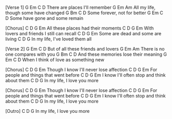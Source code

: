 [Verse 1]
G           Em         C           D
There are places I'll remember
G          Em       Am
All my life, though some have changed
G      Bm        C          D
Some forever, not for better
G         Em       C        D
Some have gone and some remain

[Chorus]
C       D       G        Em
All these places had their moments
C         D         G        Em
With lovers and friends I still can recall
C         D       G        Em
Some are dead and some are living
C       D       G
In my life, I've loved them all

[Verse 2]
G          Em          C           D
But of all these friends and lovers
G          Em          Am
There is no one compares with you
G         Bm       C          D
And these memories lose their meaning
G           Em       C         D
When I think of love as something new

[Chorus]
C       D       G        Em
Though I know I'll never lose affection
C         D         G        Em
For people and things that went before
C         D       G        Em
I know I'll often stop and think about them
C       D       G
In my life, I love you more

[Chorus]
C       D       G        Em
Though I know I'll never lose affection
C         D         G        Em
For people and things that went before
C         D       G        Em
I know I'll often stop and think about them
C       D       G
In my life, I love you more

[Outro]
C       D       G
In my life, I love you more
